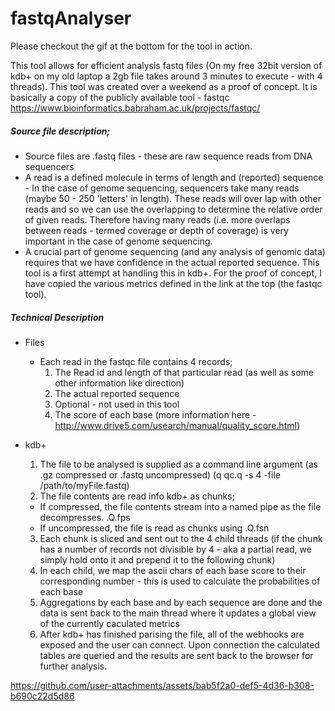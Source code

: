 # fastqAnalyser

Please checkout the gif at the bottom for the tool in action.

This tool allows for efficient analysis fastq files (On my free 32bit version of kdb+ on my old laptop a 2gb file takes around 3 minutes to execute - with 4 threads). This tool was created over a weekend as a proof of concept. It is basically a copy of the publicly available tool - fastqc https://www.bioinformatics.babraham.ac.uk/projects/fastqc/ 

##### Source file description;
  * Source files are .fastq files - these are raw sequence reads from DNA sequencers
  * A read is a defined molecule in terms of length and (reported) sequence - In the case of genome sequencing, sequencers take many reads (maybe 50 - 250 'letters' in length). These reads will over lap with other reads and so we can use the overlapping to determine the relative order of given reads. Therefore having many reads (i.e. more overlaps between reads - termed coverage or depth of coverage) is very important in the case of genome sequencing.
  * A crucial part of genome sequencing (and any analysis of genomic data) requires that we have confidence in the actual reported sequence. This tool is a first attempt at handling this in kdb+. For the proof of concept, I have copied the various metrics defined in the link at the top (the fastqc tool).
  
##### Technical Description
* Files
  * Each read in the fastqc file contains 4 records;
    1. The Read id and length of that particular read (as well as some other information like direction)
    2. The actual reported sequence
    3. Optional - not used in this tool
    4. The score of each base (more information here - http://www.drive5.com/usearch/manual/quality_score.html)
    
* kdb+
  1. The file to be analysed is supplied as a command line argument (as .gz compressed or .fastq uncompressed) (q qc.q -s 4 -file /path/to/myFile.fastq)
  2. The file contents are read info kdb+ as chunks;
    * If compressed, the file contents stream into a named pipe as the file decompresses. .Q.fps
    * If uncompressed, the file is read as chunks using .Q.fsn
  3. Each chunk is sliced and sent out to the 4 child threads (if the chunk has a number of records not divisible by 4 - aka a partial read, we simply hold onto it and prepend it to the following chunk)
  4. In each child, we map the ascii chars of each base score to their corresponding number - this is used to calculate the probabilities of each base
  5. Aggregations by each base and by each sequence are done and the data is sent back to the main thread where it updates a global view of the currently caculated metrics
  6. After kdb+ has finished parising the file, all of the webhooks are exposed and the user can connect. Upon connection the calculated tables are queried and the results are sent back to the browser for further analysis.



https://github.com/user-attachments/assets/bab5f2a0-def5-4d36-b308-b690c22d5d86






  
